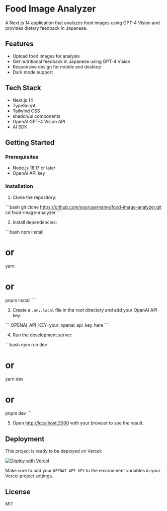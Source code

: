 # Food Image Analyzer

A Next.js 14 application that analyzes food images using GPT-4 Vision and provides dietary feedback in Japanese.

## Features

- Upload food images for analysis
- Get nutritional feedback in Japanese using GPT-4 Vision
- Responsive design for mobile and desktop
- Dark mode support

## Tech Stack

- Next.js 14
- TypeScript
- Tailwind CSS
- shadcn/ui components
- OpenAI GPT-4 Vision API
- AI SDK

## Getting Started

### Prerequisites

- Node.js 18.17 or later
- OpenAI API key

### Installation

1. Clone the repository:

\`\`\`bash
git clone https://github.com/yourusername/food-image-analyzer.git
cd food-image-analyzer
\`\`\`

2. Install dependencies:

\`\`\`bash
npm install
# or
yarn
# or
pnpm install
\`\`\`

3. Create a `.env.local` file in the root directory and add your OpenAI API key:

\`\`\`
OPENAI_API_KEY=your_openai_api_key_here
\`\`\`

4. Run the development server:

\`\`\`bash
npm run dev
# or
yarn dev
# or
pnpm dev
\`\`\`

5. Open [http://localhost:3000](http://localhost:3000) with your browser to see the result.

## Deployment

This project is ready to be deployed on Vercel:

[![Deploy with Vercel](https://vercel.com/button)](https://vercel.com/new/clone?repository-url=https://github.com/yourusername/food-image-analyzer)

Make sure to add your `OPENAI_API_KEY` to the environment variables in your Vercel project settings.

## License

MIT
